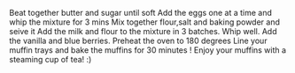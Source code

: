 Beat together butter and sugar until soft
Add the eggs one at a time and whip the mixture for 3 mins
Mix together flour,salt and baking powder and seive it 
Add the milk and flour to the mixture in 3 batches. 
Whip well.
Add the vanilla and blue berries.
Preheat the oven to 180 degrees
Line your muffin trays and bake the muffins for 30 minutes ! 
Enjoy your muffins with a steaming cup of tea! :) 